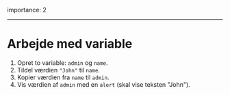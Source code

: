 importance: 2

---

# Arbejde med variable

1. Opret to variable: `admin` og `name`.
2. Tildel værdien `"John"` til `name`.
3. Kopier værdien fra `name` til `admin`.
4. Vis værdien af `admin` med en `alert` (skal vise teksten "John").
